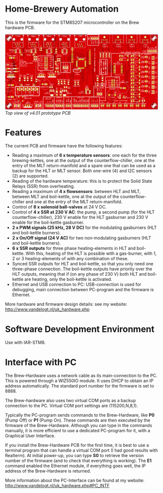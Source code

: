 # Home-Brewery Automation
This is the firmware for the STM8S207 microcontroller on the Brew hardware PCB.

![frontpanel](img/brew_hw_stm8s207_v401.png)<br>
*Top view of v4.01 prototype PCB*

# Features
The current PCB and firmware have the following features:
- Reading a maximum of **6 x temperature sensors**: one each for the three brewing-kettles, one at the output of the counterflow-chiller, one at the entry of the MLT return-manifold and a spare one that 
  can be used as a backup for the HLT or MLT sensor. Both one-wire (4) and I2C sensors (2) are supported.
- Reading of the hardware temperature: this is to protect the Solid State Relays (SSR) from overheating.
- Reading a maximum of **4 x flowsensors**: between HLT and MLT, between MLT and boil-kettle, one at the output of the counterflow-chiller and one at the entry of the MLT return-manifold.
- Control of **8 x solenoid ball-valves** at 24 V DC.
- Control of **4 x SSR at 230 V AC**: the pump, a second pump (for the HLT counterflow-chiller), 230 V enable for the HLT gasburner and 230 V enable for the boil-kettle gasburner.
- **2 x PWM signals (25 kHz, 28 V DC)** for the modulating gasburners (HLT and boil-kettle burners).
- **2 x On/Off signal (24 V AC)** for two non-modulating gasburners (HLT and boil-kettle burners).
- **6 x SSR outputs** for three phase heating-elements in HLT and boil-kettle. With this, heating of the HLT is possible with a gas-burner, with 1, 2 or 3 heating-elements of with any combination of these.
- Synced SSR outputs for HLT and boil-kettle, so that you only need one three-phase connection. The boil-kettle outputs have priority over the HLT outputs, meaning that if (on any phase of 230 V) both HLT and boil-kettle are heating, only the boil-kettle is activated.
- Ethernet and USB connection to PC: USB-connection is used for debugging, main connection between PC-program and the firmware is Ethernet.

More hardware and firmware design details: see my website: http://www.vandelogt.nl/uk_hardware.php

# Software Development Environment
Use with IAR-STM8.

# Interface with PC
The Brew-Hardware uses a network cable as its main-connection to the PC. This is powered through a WIZ550IO module. It uses DHCP to obtain an IP address automatically.
The standard port number for the firmware is set to 8888. 

The Brew-hardware also uses two virtual COM ports as a backup connection to the PC. Virtual COM port settings are (115200,N,8,1).

Typically the PC-program sends commands to the Brew-Hardware, like **P0** (Pump Off) or **P1** (Pump On). These commands are then executed by the firmware of the Brew-Hardware.
Although you can type in the commands manually, it is more efficient to use a dedicated PC-program for it, with a Graphical User Interface.

If you install the Brew-Hardware PCB for the first time, it is best to use a terminal program that can handle a virtual COM port (I had good results with Realterm). At initial power-up, you can type **S0** to retrieve
the version number of the firmware (and to check that everything is working). The **E1** command enabled the Ethernet module, if everything goes well, the IP address of the Brew-Hardware is returned.

More information about the PC-Interface can be found at my website: http://www.vandelogt.nl/uk_hardware.php#PC_INTF



